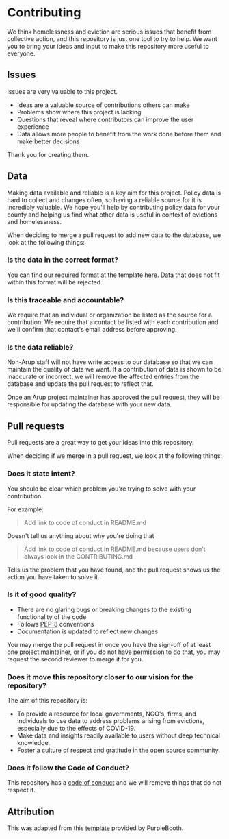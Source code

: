# Contributing
We think homelessness and eviction are serious issues that benefit from collective action, and this repository is just one tool to try to help. We want you to bring your ideas and input to make this repository more useful to everyone. 
 
## Issues
Issues are very valuable to this project.

* Ideas are a valuable source of contributions others can make
* Problems show where this project is lacking
* Questions that reveal where contributors can improve the user experience
* Data allows more people to benefit from the work done before them and make better decisions

Thank you for creating them.

## Data
Making data available and reliable is a key aim for this project. Policy data is hard to collect and changes often, so having a reliable source for it is incredibly valuable. We hope you'll help by contributing policy data for your county and helping us find what other data is useful in context of evictions and homelessness. 

When deciding to merge a pull request to add new data to the database, we look at the following things:

### Is the data in the correct format? 
You can find our required format at the template [here](). Data that does not fit within this format will be rejected. 

### Is this traceable and accountable? 
We require that an individual or organization be listed as the source for a contribution. We require that a contact be listed with each contribution and we'll confirm that contact's email address before approving. 

### Is the data reliable?
Non-Arup staff will not have write access to our database so that we can maintain the quality of data we want. If a contribution of data is shown to be inaccurate or incorrect, we will remove the affected entries from the database and update the pull request to reflect that. 

Once an Arup project maintainer has approved the pull request, they will be responsible for updating the database with your new data. 

## Pull requests
Pull requests are a great way to get your ideas into this repository. 

When deciding if we merge in a pull request, we look at the following things:

### Does it state intent?
You should be clear which problem you're trying to solve with your contribution.

For example:

> Add link to code of conduct in README.md

Doesn't tell us anything about why you're doing that

> Add link to code of conduct in README.md because users don't always look in the CONTRIBUTING.md

Tells us the problem that you have found, and the pull request shows us the action you have taken to solve it.


### Is it of good quality?
* There are no glaring bugs or breaking changes to the existing functionality of the code
* Follows [PEP-8](https://www.python.org/dev/peps/pep-0008/) conventions
* Documentation is updated to reflect new changes

You may merge the pull request in once you have the sign-off of at least one project maintainer, or if you do not have permission to do that, you may request the second reviewer to merge it for you.

### Does it move this repository closer to our vision for the repository?

The aim of this repository is:

* To provide a resource for local governments, NGO's, firms, and individuals to use data to address problems arising from evictions, especially due to the effects of COVID-19.
* Make data and insights readily available to users without deep technical knowledge.
* Foster a culture of respect and gratitude in the open source community.

### Does it follow the Code of Conduct?
This repository has a [code of conduct](CODE_OF_CONDUCT.md) and we will remove things that do not respect it.

## Attribution
This was adapted from this [template](https://gist.github.com/PurpleBooth/b24679402957c63ec426) provided by PurpleBooth.